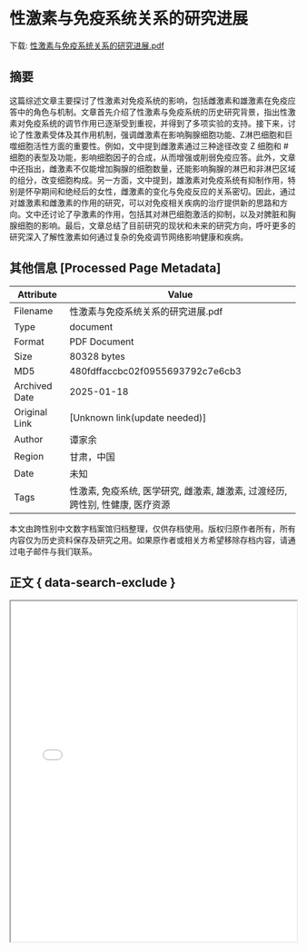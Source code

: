 # 性激素与免疫系统关系的研究进展

<!-- tcd_download_link -->
下载: [性激素与免疫系统关系的研究进展.pdf](性激素与免疫系统关系的研究进展.pdf)
<!-- tcd_download_link_end -->

## 摘要

<!-- tcd_abstract -->
这篇综述文章主要探讨了性激素对免疫系统的影响，包括雌激素和雄激素在免疫应答中的角色与机制。文章首先介绍了性激素与免疫系统的历史研究背景，指出性激素对免疫系统的调节作用已逐渐受到重视，并得到了多项实验的支持。接下来，讨论了性激素受体及其作用机制，强调雌激素在影响胸腺细胞功能、Z淋巴细胞和巨噬细胞活性方面的重要性。例如，文中提到雌激素通过三种途径改变 Z 细胞和 # 细胞的表型及功能，影响细胞因子的合成，从而增强或削弱免疫应答。此外，文章中还指出，雌激素不仅能增加胸腺的细胞数量，还能影响胸腺的淋巴和非淋巴区域的组分，改变细胞构成。另一方面，文中提到，雄激素对免疫系统有抑制作用，特别是怀孕期间和绝经后的女性，雌激素的变化与免疫反应的关系密切。因此，通过对雄激素和雌激素的作用的研究，可以对免疫相关疾病的治疗提供新的思路和方向。文中还讨论了孕激素的作用，包括其对淋巴细胞激活的抑制，以及对脾脏和胸腺细胞的影响。最后，文章总结了目前研究的现状和未来的研究方向，呼吁更多的研究深入了解性激素如何通过复杂的免疫调节网络影响健康和疾病。

<!-- tcd_abstract_end -->

## 其他信息 [Processed Page Metadata]

| Attribute       | Value                                  |
|-----------------|----------------------------------------|
| Filename        | 性激素与免疫系统关系的研究进展.pdf                             |
| Type            | document                                 |
| Format          | PDF Document                               |
| Size            | 80328 bytes                           |
| MD5             | 480fdffaccbc02f0955693792c7e6cb3                                  |
| Archived Date   | 2025-01-18                             |
| Original Link   | [Unknown link(update needed)]                         |
| Author          | 谭家余                               |
| Region          | 甘肃，中国                               |
| Date            | 未知                                 |
| Tags            | 性激素, 免疫系统, 医学研究, 雌激素, 雄激素, 过渡经历, 跨性别, 性健康, 医疗资源                                 |

本文由跨性别中文数字档案馆归档整理，仅供存档使用。版权归原作者所有，所有内容仅为历史资料保存及研究之用。如果原作者或相关方希望移除存档内容，请通过电子邮件与我们联系。

## 正文 { data-search-exclude }

<!-- tcd_main_text -->
<iframe src="../性激素与免疫系统关系的研究进展.pdf" width="100%" height="600px">
    <p>无法显示PDF，请下载查看。</p>
</iframe>
<!-- tcd_main_text_end -->

